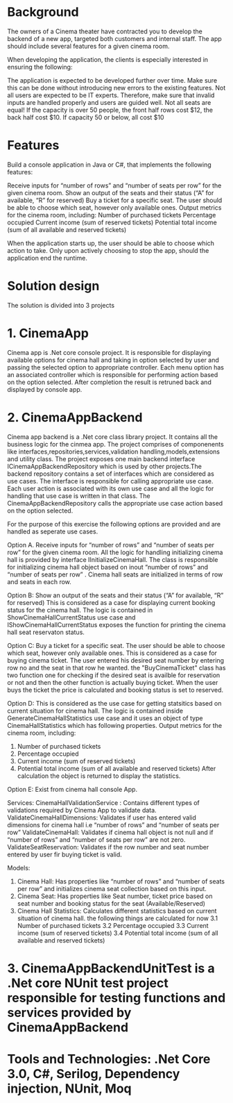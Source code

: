 # Background

The owners of a Cinema theater have contracted you to develop the backend of a new app, targeted both customers and internal staff. The app should include several features for a given cinema room.

When developing the application, the clients is especially interested in ensuring the following:

The application is expected to be developed further over time. Make sure this can be done without introducing new errors to the existing features.
Not all users are expected to be IT experts. Therefore, make sure that invalid inputs are handled properly and users are guided well.
Not all seats are equal! If the capacity is over 50 people, the front half rows cost $12, the back half cost $10. If capacity 50 or below, all cost $10

# Features


Build a console application in Java or C#, that implements the following features:

Receive inputs for “number of rows” and “number of seats per row” for the given cinema room.
Show an output of the seats and their status (“A” for available, “R” for reserved)
Buy a ticket for a specific seat. The user should be able to choose which seat, however only available ones.
Output metrics for the cinema room, including:
Number of purchased tickets
Percentage occupied
Current income (sum of reserved tickets)
Potential total income (sum of all available and reserved tickets)

When the application starts up, the user should be able to choose which action to take. Only upon actively choosing to stop the app, should the application end the runtime.

# Solution design 

The solution is divided into 3 projects

# 1. CinemaApp 
Cinema app is .Net core console project. It is responsible for displaying available options for cinema hall and taking in option selected by user and passing the selected option to appropriate controller. Each menu option has an associated controller which is responsible for performing action based on the option selected. After completion the result is retruned back and displayed by console app.

# 2. CinemaAppBackend 
Cinema app backend is a .Net core class library project. It contains all the business logic for the cinmea app. The project comprises of componenents like 
interfaces,repositories,services,validation handling,models,extensions and utility class. 
The project exposes one main backend interface ICinemaAppBackendRepository which is used by other projects.The backend repository contains a set of interfaces which are considered as use cases. The interface is responsible for calling appropriate use case. Each user action is associated with its own use case and all the logic for handling that use case is written in that class. The CinemaAppBackendRepository calls the appropriate use case action based on the option selected.

For the purpose of this exercise the following options are provided and are handled as seperate use cases.

Option A. Receive inputs for “number of rows” and “number of seats per row” for the given cinema room. 
All the logic for handling initializing cinema hall is provided by interface IInitializeCinemaHall. The class is responsible for initializing cinema hall object based on inout “number of rows” and “number of seats per row” . Cinema hall seats are initialized in terms of row and seats in each row.

Option B: Show an output of the seats and their status (“A” for available, “R” for reserved)
This is considered as a case for displaying current booking status for the cinema hall. The logic is contained in ShowCinemaHallCurrentStatus use case and IShowCinemaHallCurrentStatus exposes the function for printing the cinema hall seat reservaton status.

Option C: Buy a ticket for a specific seat. The user should be able to choose which seat, however only available ones.
This is considered as a case for buying cinema ticket. The user entered his desired seat number by entering row no and the seat in that row he wanted. the "BuyCinemaTicket" class has two function one for checking if the desired seat is availble for reservation or not and then the other function is actually buying ticket. When the user buys the ticket the price is calculated and booking status is set to reserved.

Option D: This is considered as the use case for getting statsitics based on current situation for cinema hall. The logic is contained inside GenerateCinemaHallStatistics use case and it uses an object of type CinemaHallStatistics which has following properties.
Output metrics for the cinema room, including:
1. Number of purchased tickets
2. Percentage occupied
3. Current income (sum of reserved tickets)
4. Potential total income (sum of all available and reserved tickets)
After calculation the object is returned to display the statistics.

Option E: Exist from cinema hall console App.

Services:
CinemaHallValidationService : Contains different types of validations required by Cinema App to validate data.
ValidateCinemaHallDimensions: Validates if user has entered valid dimensions for cinema hall i.e “number of rows” and “number of seats per row”
ValidateCinemaHall: Validates if cinema hall object is not null and if “number of rows” and “number of seats per row” are not zero.
ValidateSeatReservation: Validates if the row number and seat number entered by user fir buying ticket is valid.

Models:
1. Cinema Hall: Has properties like “number of rows” and “number of seats per row” and initializes cinema seat collection based on this input.
2. Cinema Seat: Has properties like Seat number, ticket price based on seat number and booking status for the seat (Available/Reserved)
3. Cinema Hall Statistics: Calculates different statistics based on current situation of cinema hall. the following things are calculated for now
   3.1 Number of purchased tickets
   3.2 Percentage occupied
   3.3 Current income (sum of reserved tickets)
   3.4 Potential total income (sum of all available and reserved tickets)

# 3. CinemaAppBackendUnitTest is a .Net core NUnit test project responsible for testing functions and services provided by CinemaAppBackend

# Tools and Technologies: .Net Core 3.0, C#, Serilog, Dependency injection, NUnit, Moq 
